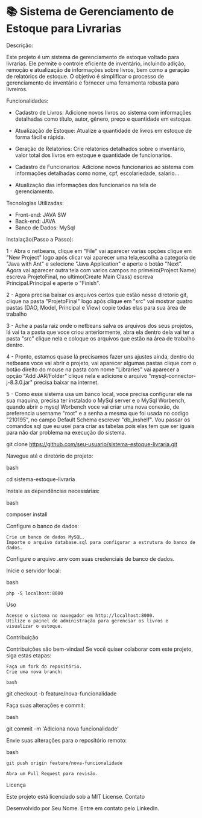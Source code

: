 # 📚 Sistema de Gerenciamento de Estoque para Livrarias

Descrição: 

Este projeto é um sistema de gerenciamento de estoque voltado para livrarias. Ele permite o controle eficiente de inventário, incluindo adição, remoção e atualização de informações sobre livros, bem como a geração de relatórios de estoque. O objetivo é simplificar o processo de gerenciamento de inventário e fornecer uma ferramenta robusta para livreiros.

Funcionalidades:

- Cadastro de Livros: Adicione novos livros ao sistema com informações detalhadas como título, autor, gênero, preço e quantidade em estoque.

- Atualização de Estoque: Atualize a quantidade de livros em estoque de forma fácil e rápida.

- Geração de Relatórios: Crie relatórios detalhados sobre o inventário, valor total dos livros em estoque e quantidade de funcionarios.

- Cadastro de Funcionarios: Adicione novos funcionarios ao sistema com informações detalhadas como nome, cpf, escolariedade, salario...

- Atualização das informações dos funcionarios na tela de gerenciamento.


Tecnologias Utilizadas:

- Front-end: JAVA SW
- Back-end: JAVA
- Banco de Dados: MySql

Instalação(Passo a Passo):

1 - Abra o netbeans, clique em "File" vai aparecer varias opções clique em "New Project" logo após clicar vai aparecer uma tela,escolha a categoria de "Java with Ant" e selecione "Java Application" e aperte o botão "Next". Agora vai aparecer outra tela com varios campos no primeiro(Project Name) escreva ProjetoFinal, no ultimo(Create Main Class) escreva Principal.Principal e aperte o "Finish".

2 - Agora precisa baixar os arquivos certos que estão nesse diretorio git, clique na pasta "ProjetoFinal" logo após clique em "src" vai mostrar quatro pastas (DAO, Model, Principal e View) copie todas elas para sua área de trabalho

3 - Ache a pasta raiz onde o netbeans salva os arquivos dos seus projetos, lá vai ta a pasta que voce criou anteriormente, abra ela dentro dela vai ter a pasta "src" clique nela e coloque os arquivos que estão na área de trabalho dentro.

4 - Pronto, estamos quase lá precisamos fazer uns ajustes ainda, dentro do netbeans voce vai abrir o projeto, vai aparecer algumas pastas clique com o botão direito do mouse na pasta com nome "Libraries" vai aparecer a opção "Add JAR/Folder" clique nela e adicione o arquivo "mysql-connector-j-8.3.0.jar" precisa baixar na internet.

5 - Como esse sistema usa um banco local, voce precisa configurar ele na sua maquina, precisa ter instalado o MySql server e o MySql Worbench, quando abrir o mysql Worbench voce vai criar uma nova conexão, de preferencia username "root" e a senha a mesma que foi usada no codigo "210195", no campo Default Schema escrever "db_inshelf". Vou passar os comandos sql que eu usei para criar as tabelas pois elas tem que ser iguais para não dar problema na execução do sistema.


















git clone https://github.com/seu-usuario/sistema-estoque-livraria.git

Navegue até o diretório do projeto:

bash

cd sistema-estoque-livraria

Instale as dependências necessárias:

bash

composer install

Configure o banco de dados:

    Crie um banco de dados MySQL.
    Importe o arquivo database.sql para configurar a estrutura do banco de dados.

Configure o arquivo .env com suas credenciais de banco de dados.

Inicie o servidor local:

bash

    php -S localhost:8000

Uso

    Acesse o sistema no navegador em http://localhost:8000.
    Utilize o painel de administração para gerenciar os livros e visualizar o estoque.

Contribuição

Contribuições são bem-vindas! Se você quiser colaborar com este projeto, siga estas etapas:

    Faça um fork do repositório.
    Crie uma nova branch:

    bash

git checkout -b feature/nova-funcionalidade

Faça suas alterações e commit:

bash

git commit -m 'Adiciona nova funcionalidade'

Envie suas alterações para o repositório remoto:

bash

    git push origin feature/nova-funcionalidade

    Abra um Pull Request para revisão.

Licença

Este projeto está licenciado sob a MIT License.
Contato

Desenvolvido por Seu Nome. Entre em contato pelo LinkedIn.
